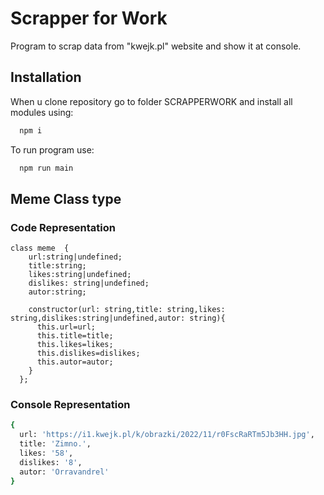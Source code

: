 # Scrapper for Work

Program to scrap data from "kwejk.pl" website and show it at console.


## Installation

When u clone repository go to folder SCRAPPERWORK and install all modules using:

```bash
  npm i
```
To run program use:
```bash
  npm run main
```
## Meme Class type
###  Code Representation
```code
class meme  {
    url:string|undefined;
    title:string;
    likes:string|undefined;
    dislikes: string|undefined;
    autor:string;

    constructor(url: string,title: string,likes: string,dislikes:string|undefined,autor: string){
      this.url=url;
      this.title=title;
      this.likes=likes;
      this.dislikes=dislikes;
      this.autor=autor;
    }
  };
  ```
### Console Representation
```bash
{
  url: 'https://i1.kwejk.pl/k/obrazki/2022/11/r0FscRaRTm5Jb3HH.jpg',
  title: 'Zimno.',
  likes: '58',
  dislikes: '8',
  autor: 'Orravandrel'
}
```
